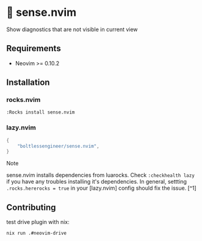 # 🧘 sense.nvim

Show diagnostics that are not visible in current view

## Requirements

- Neovim >= 0.10.2

## Installation

### rocks.nvim

```console
:Rocks install sense.nvim
```

### lazy.nvim

```lua
{
    "boltlessengineer/sense.nvim",
}
```

> [!NOTE]
> sense.nvim installs dependencies from luarocks.
> Check `:checkhealth lazy` if you have any troubles installing it's dependencies.
> In general, settting `.rocks.hererocks = true` in your [lazy.nvim] config should fix the issue. [^1]

## Contributing

test drive plugin with nix:

```sh
nix run .#neovim-drive
```

[1]: https://lazy.folke.io/configuration
